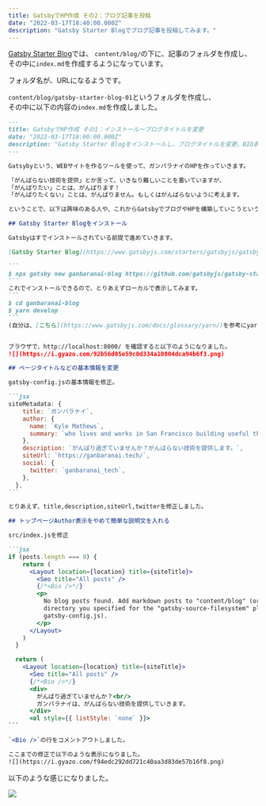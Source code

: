 ```yaml
---
title: GatsbyでHP作成 その2：ブログ記事を投稿
date: "2022-03-17T18:40:00.000Z"
description: "Gatsby Starter Blogでブログ記事を投稿してみます。"
---
```


[Gatsby Starter Blog](https://www.gatsbyjs.com/starters/gatsbyjs/gatsby-starter-blog/)では、
`content/blog/`の下に、記事のフォルダを作成し、その中に`index.md`を作成するようになっています。

フォルダ名が、URLになるようです。

`content/blog/gatsby-starter-blog-01`というフォルダを作成し、  
その中に以下の内容の`index.md`を作成しました。

`````md
---
title: GatsbyでHP作成 その1：インストール～ブログタイトルを変更
date: "2022-03-17T18:00:00.000Z"
description: "Gatsby Starter Blogをインストールし、ブログタイトルを変更、BIO表示の代わりに簡単なテキストを入れます"
---

Gatsybyという、WEBサイトを作るツールを使って、ガンバラナイのHPを作っていきます。

「がんばらない技術を提供」とか言って、いきなり難しいことを書いていますが、  
「がんばりたい」ことは、がんばります！  
「がんばりたくない」ことは、がんばりません。もしくはがんばらないように考えます。

ということで、以下は興味のある人や、これからGatsbyでブログやHPを構築していこうという人だけ読んでください。

## Gatsby Starter Blogをインストール

Gatsbyはすでインストールされている前提で進めていきます。

[Gatsby Starter Blog](https://www.gatsbyjs.com/starters/gatsbyjs/gatsby-starter-blog/)をベースに改造していきます。

```
$ npx gatsby new ganbaranai-blog https://github.com/gatsbyjs/gatsby-starter-blog
```
これでインストールできるので、とりあえずローカルで表示してみます。
```
$ cd ganbaranai-blog
$ yarn develop
```
(自分は、[こちら](https://www.gatsbyjs.com/docs/glossary/yarn/)を参考にyarnを使うようにしました。)


ブラウザで、http://localhost:8000/ を確認すると以下のようになりました。
![](https://i.gyazo.com/92b56d05e59c0d334a10804dca94b6f3.png)

## ページタイトルなどの基本情報を変更

gatsby-config.jsの基本情報を修正。

```jsx
siteMetadata: {
    title: `ガンバラナイ`,
    author: {
      name: `Kyle Mathews`,
      summary: `who lives and works in San Francisco building useful things.`,
    },
    description: `がんばり過ぎていませんか？がんばらない技術を提供します。`,
    siteUrl: `https://ganbaranai.tech/`,
    social: {
      twitter: `ganbaranai_tech`,
    },
  },
```

とりあえず、title,description,siteUrl,twitterを修正しました。

## トップページAuthor表示をやめて簡単な説明文を入れる

src/index.jsを修正

```jsx
if (posts.length === 0) {
    return (
      <Layout location={location} title={siteTitle}>
        <Seo title="All posts" />
        {/*<Bio />*/}
        <p>
          No blog posts found. Add markdown posts to "content/blog" (or the
          directory you specified for the "gatsby-source-filesystem" plugin in
          gatsby-config.js).
        </p>
      </Layout>
    )
  }

  return (
    <Layout location={location} title={siteTitle}>
      <Seo title="All posts" />
      {/*<Bio />*/}
      <div>
        がんばり過ぎていませんか？<br/>
        ガンバラナイは、がんばらない技術を提供していきます。
      </div>
      <ol style={{ listStyle: `none` }}>
```

`<Bio />`の行をコメントアウトしました。

ここまでの修正で以下のような表示になりました。
![](https://i.gyazo.com/f94edc292dd721c40aa3d83de57b16f8.png)
``````

以下のような感じになりました。

![](https://i.gyazo.com/e0f263b411a26fd7c1badf107516c325.png)

